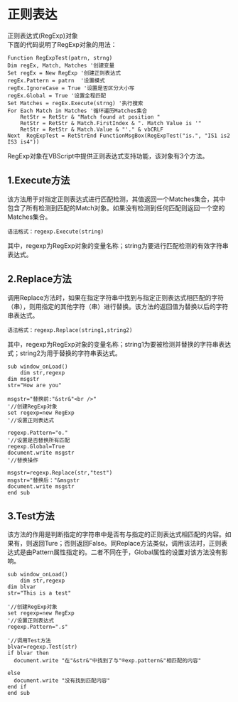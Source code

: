 # 正则表达
正则表达式(RegExp)对象<br>
下面的代码说明了RegExp对象的用法：<br>

```vbs
Function RegExpTest(patrn, strng)  
Dim regEx, Match, Matches '创建变量 
Set regEx = New RegExp '创建正则表达式
regEx.Pattern = patrn  '设置模式 
regEx.IgnoreCase = True '设置是否区分大小写
regEx.Global = True '设置全程匹配  
Set Matches = regEx.Execute(strng) '执行搜索
For Each Match in Matches '循环遍历Matches集合   
    RetStr = RetStr & "Match found at position "    
    RetStr = RetStr & Match.FirstIndex & ". Match Value is '"    
    RetStr = RetStr & Match.Value & "'." & vbCRLF  
Next  RegExpTest = RetStrEnd FunctionMsgBox(RegExpTest("is.", "IS1 is2 IS3 is4"))
```

RegExp对象在VBScript中提供正则表达式支持功能，该对象有3个方法。<br>

## 1.Execute方法
该方法用于对指定正则表达式进行匹配检测，其值返回一个Matches集合，其中包含了所有检测到匹配的Match对象。如果没有检测到任何匹配则返回一个空的Matches集合。<br>

```
语法格式：regexp.Execute(string)
```

其中，regexp为RegExp对象的变量名称；string为要进行匹配检测的有效字符串表达式。<br>

## 2.Replace方法
调用Replace方法时，如果在指定字符串中找到与指定正则表达式相匹配的字符（串），则用指定的其他字符（串）进行替换。该方法的返回值为替换以后的字符串表达式。<br>

```
语法格式：regexp.Replace(string1,string2)
```

其中，regexp为RegExp对象的变量名称；string1为要被检测并替换的字符串表达式；string2为用于替换的字符串表达式。<br>

```vbs
sub window_onLoad()
    dim str,regexp
dim msgstr
str="How are you"

msgstr="替换前:"&str&"<br />"
'//创建RegExp对象
set regexp=new RegExp
'//设置正则表达式

regexp.Pattern="o."
'//设置是否替换所有匹配
regexp.Global=True
document.write msgstr
'//替换操作

msgstr=regexp.Replace(str,"test")
msgstr="替换后："&msgstr
document.write msgstr
end sub
```

## 3.Test方法
该方法的作用是判断指定的字符串中是否有与指定的正则表达式相匹配的内容。如果有，则返回Ture；否则返回False。同Replace方法类似，调用该法时，正则表达式是由Pattern属性指定的。二者不同在于，Global属性的设置对该方法没有影响。<br>

```vbs
sub window_onLoad()
    dim str,regexp
dim blvar
str="This is a test"

'//创建RegExp对象
set regexp=new RegExp
'//设置正则表达式
regexp.Pattern=".s"

'//调用Test方法
blvar=regexp.Test(str)
if blvar then
  document.write "在"&str&"中找到了与"®exp.pattern&"相匹配的内容"

else
  document.write "没有找到匹配内容"    
end if
end sub
```